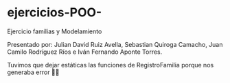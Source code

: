 # ejercicios-POO-
Ejercicio familias y Modelamiento

Presentado por:
Julian David Ruiz Avella, Sebastian Quiroga Camacho, Juan Camilo Rodríguez Ríos e Iván Fernando Aponte Torres.

Tuvimos que dejar estáticas las funciones de RegistroFamilia porque nos generaba error 💁💁




